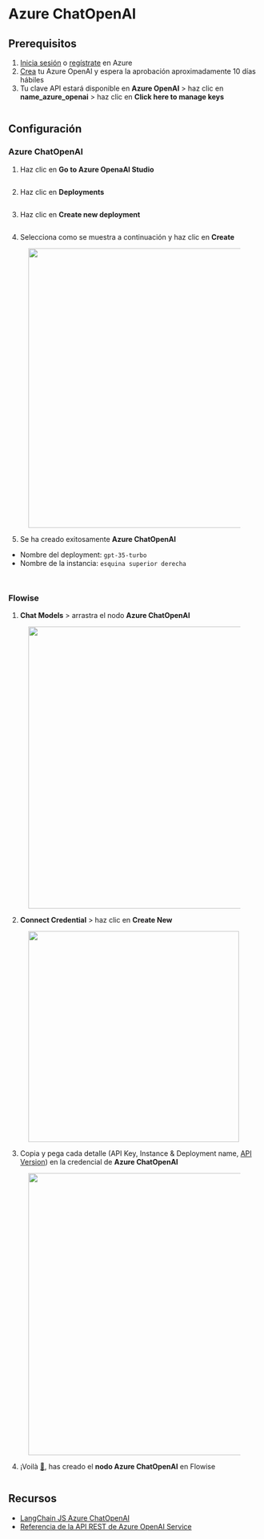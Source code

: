 # Azure ChatOpenAI

## Prerequisitos

1. [Inicia sesión](https://portal.azure.com/) o [regístrate](https://azure.microsoft.com/en-us/free/) en Azure
2. [Crea](https://portal.azure.com/#create/Microsoft.CognitiveServicesOpenAI) tu Azure OpenAI y espera la aprobación aproximadamente 10 días hábiles
3. Tu clave API estará disponible en **Azure OpenAI** > haz clic en **name_azure_openai** > haz clic en **Click here to manage keys**

<figure><img src="../../../.gitbook/assets/azure/azure-general/1.png" alt=""><figcaption></figcaption></figure>

## Configuración

### Azure ChatOpenAI

1. Haz clic en **Go to Azure OpenaAI Studio**

<figure><img src="../../../.gitbook/assets/azure/azure-general/2.png" alt=""><figcaption></figcaption></figure>

2. Haz clic en **Deployments**

<figure><img src="../../../.gitbook/assets/azure/azure-general/3.png" alt=""><figcaption></figcaption></figure>

3. Haz clic en **Create new deployment**

<figure><img src="../../../.gitbook/assets/azure/azure-general/4.png" alt=""><figcaption></figcaption></figure>

4. Selecciona como se muestra a continuación y haz clic en **Create**

<figure><img src="../../../.gitbook/assets/azure/azure-chatopenai/1.png" alt="" width="558"><figcaption></figcaption></figure>

5. Se ha creado exitosamente **Azure ChatOpenAI**

* Nombre del deployment: `gpt-35-turbo`
* Nombre de la instancia: `esquina superior derecha`

<figure><img src="../../../.gitbook/assets/azure/azure-chatopenai/2.png" alt=""><figcaption></figcaption></figure>

<figure><img src="../../../.gitbook/assets/azure/azure-general/2.png" alt=""><figcaption></figcaption></figure>

### Flowise

1. **Chat Models** > arrastra el nodo **Azure ChatOpenAI**

<figure><img src="../../../.gitbook/assets/azure/azure-chatopenai/3.png" alt="" width="563"><figcaption></figcaption></figure>

2. **Connect Credential** > haz clic en **Create New**

<figure><img src="../../../.gitbook/assets/azure/azure-chatopenai/4.png" alt="" width="421"><figcaption></figcaption></figure>

3. Copia y pega cada detalle (API Key, Instance & Deployment name, [API Version](https://learn.microsoft.com/en-us/azure/ai-services/openai/reference#chat-completions)) en la credencial de **Azure ChatOpenAI**

<figure><img src="../../../.gitbook/assets/azure/azure-chatopenai/5.png" alt="" width="563"><figcaption></figcaption></figure>

4. ¡Voilà [🎉](https://emojipedia.org/party-popper/), has creado el **nodo Azure ChatOpenAI** en Flowise

<figure><img src="../../../.gitbook/assets/azure/azure-general/5.png" alt=""><figcaption></figcaption></figure>

## Recursos

* [LangChain JS Azure ChatOpenAI](https://js.langchain.com/docs/modules/model_io/models/chat/integrations/azure)
* [Referencia de la API REST de Azure OpenAI Service](https://learn.microsoft.com/en-us/azure/ai-services/openai/reference)
